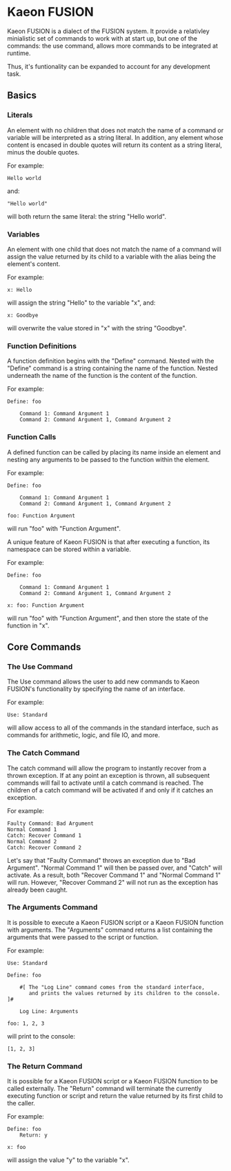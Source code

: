 # Kaeon FUSION

Kaeon FUSION is a dialect of the FUSION system.
It provide a relativley minialistic set of commands to work with at start up,
but one of the commands: the use command,
allows more commands to be integrated at runtime.

Thus, it's funtionality can be expanded to account for any development task.

## Basics

### Literals

An element with no children that does not match the name of a command or variable will be interpreted as a string literal.
In addition, any element whose content is encased in double quotes will return its content as a string literal,
minus the double quotes.

For example:

    Hello world

and:

    "Hello world"

will both return the same literal: the string "Hello world".

### Variables

An element with one child that does not match the name of a command will assign the value returned by its child to a variable with the alias being the element's content.

For example:

    x: Hello

will assign the string "Hello" to the variable "x", and:

    x: Goodbye

will overwrite the value stored in "x" with the string "Goodbye".

### Function Definitions

A function definition begins with the "Define" command.
Nested with the "Define" command is a string containing the name of the function.
Nested underneath the name of the function is the content of the function.

For example:

    Define: foo
        
        Command 1: Command Argument 1
        Command 2: Command Argument 1, Command Argument 2

### Function Calls

A defined function can be called by placing its name inside an element and nesting any arguments to be passed to the function within the element.

For example:

    Define: foo
        
        Command 1: Command Argument 1
        Command 2: Command Argument 1, Command Argument 2
    
    foo: Function Argument

will run "foo" with "Function Argument".

A unique feature of Kaeon FUSION is that after executing a function,
its namespace can be stored within a variable.

For example:

    Define: foo
        
        Command 1: Command Argument 1
        Command 2: Command Argument 1, Command Argument 2
    
    x: foo: Function Argument

will run "foo" with "Function Argument",
and then store the state of the function in "x".

## Core Commands

### The Use Command

The Use command allows the user to add new commands to Kaeon FUSION's functionality by specifying the name of an interface.

For example:

    Use: Standard

will allow access to all of the commands in the standard interface,
such as commands for arithmetic, logic, and file IO, and more.

### The Catch Command

The catch command will allow the program to instantly recover from a thrown exception.
If at any point an exception is thrown,
all subsequent commands will fail to activate until a catch command is reached.
The children of a catch command will be activated if and only if it catches an exception.

For example:

    Faulty Command: Bad Argument
    Normal Command 1
    Catch: Recover Command 1
    Normal Command 2
    Catch: Recover Command 2

Let's say that "Faulty Command" throws an exception due to "Bad Argument".
"Normal Command 1" will then be passed over,
and "Catch" will activate.
As a result,
both "Recover Command 1" and "Normal Command 1" will run.
However, "Recover Command 2" will not run as the exception has already been caught.

### The Arguments Command

It is possible to execute a Kaeon FUSION script or a Kaeon FUSION function with arguments.
The "Arguments" command returns a list containing the arguments that were passed to the script or function.

For example:

    Use: Standard
    
    Define: foo
        
        #[ The "Log Line" command comes from the standard interface,
           and prints the values returned by its children to the console. ]#

        Log Line: Arguments
    
    foo: 1, 2, 3

will print to the console:

    [1, 2, 3]

### The Return Command

It is possible for a Kaeon FUSION script or a Kaeon FUSION function to be called externally.
The "Return" command will terminate the currently executing function or script and return the value returned by its first child to the caller.

For example:
    
    Define: foo
        Return: y
    
    x: foo

will assign the value "y" to the variable "x".